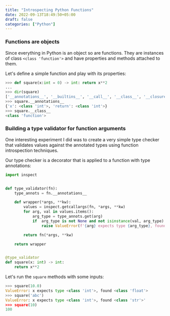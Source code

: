 ```yaml
---
title: "Introspecting Python Functions"
date: 2022-09-13T18:49:50+05:00
draft: false
categories: ["Python"]
---
```


### Functions are objects
Since everything in Python is an object so are functions. They are instances of class `<class 'function'>` and have properties and methods attached to them.

Let's define a simple function and play with its properties:
```python
>>> def square(x:int = 0) -> int: return x**2
...
>>> dir(square)
['__annotations__', '__builtins__', '__call__', '__class__', '__closure__', '__code__', '__defaults__', '__delattr__', '__dict__', '__dir__', '__doc__', '__eq__', '__format__', '__ge__', '__get__', '__getattribute__', '__globals__', '__gt__', '__hash__', '__init__', '__init_subclass__', '__kwdefaults__', '__le__', '__lt__', '__module__', '__name__', '__ne__', '__new__', '__qualname__', '__reduce__', '__reduce_ex__', '__repr__', '__setattr__', '__sizeof__', '__str__', '__subclasshook__']
>>> square.__annotations__
{'x': <class 'int'>, 'return': <class 'int'>}
>>> square.__class__
<class 'function'>
```

### Building a type validator for function arguments
One interesting experiment I did was to create a very simple type checker that validates values against the annotated types using function introspection techniques.

Our type checker is a decorator that is applied to a function with type annotations:

```python
import inspect


def type_validator(fn):
    type_annots = fn.__annotations__

    def wrapper(*args, **kw):
        values = inspect.getcallargs(fn, *args, **kw)
        for arg, val in values.items():
            arg_type = type_annots.get(arg)
            if  arg_type is not None and not isinstance(val, arg_type):
                raise ValueError(f'{arg} expects type {arg_type}, found {type(val)}')

        return fn(*args, **kw)

    return wrapper


@type_validator
def square(x: int) -> int: 
    return x**2

```
Let's run the `square` methods with some inputs:

```python
>>> square(10.0)
ValueError: x expects type <class 'int'>, found <class 'float'>
>>> square('abc')
ValueError: x expects type <class 'int'>, found <class 'str'>'
>>> square(10)
100
```